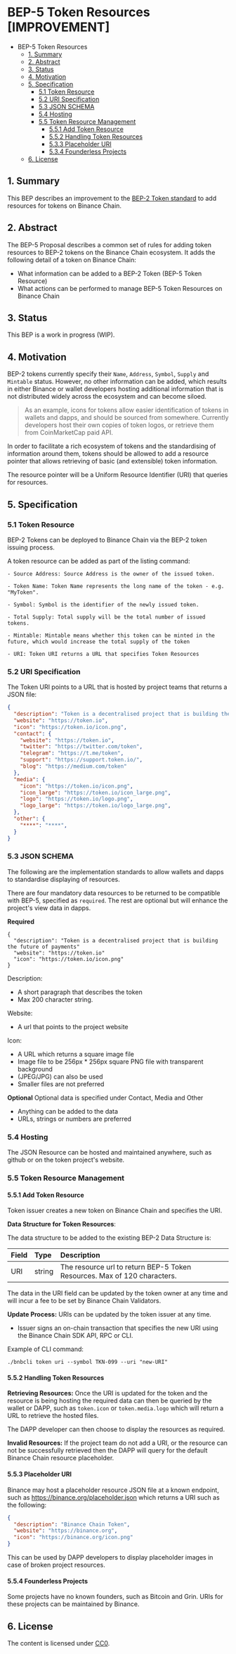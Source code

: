 # BEP-5 Token Resources [IMPROVEMENT]


- BEP-5 Token Resources
  * [1.  Summary](#1--summary)
  * [2.  Abstract](#2--abstract)
  * [3.  Status](#3--status)
  * [4.  Motivation](#4--motivation)
  * [5.  Specification](#5--specification)
    + [5.1 Token Resource](#51-token-resource)
    + [5.2 URI Specification](#52-uri-specification)
    + [5.3 JSON SCHEMA](#53-json-schema)
    + [5.4 Hosting](#54-hosting)
    + [5.5 Token Resource Management](#55-token-resource-management)
      - [5.5.1 Add Token Resource](#551-add-token-resource)
      - [5.5.2 Handling Token Resources](#552-handling-token-resources)
      - [5.3.3 Placeholder URI](#553-placeholder-uri)
      - [5.3.4 Founderless Projects](#554-founderless-projects)
  * [6. License](#6-license)


## 1.  Summary

This BEP describes an improvement to the [BEP-2 Token standard](https://github.com/binance-chain/BEPs/blob/master/BEP2.md) to add resources for tokens on Binance Chain.

## 2.  Abstract

The BEP-5 Proposal describes a common set of rules for adding token resources to BEP-2 tokens on the Binance Chain ecosystem. It adds the following detail of a token on Binance Chain:

- What information can be added to a BEP-2 Token (BEP-5 Token Resource)
- What actions can be performed to manage BEP-5 Token Resources on Binance Chain



## 3.  Status

This BEP is a work in progress (WIP).

## 4.  Motivation

BEP-2 tokens currently specify their `Name`, `Address`, `Symbol`, `Supply` and `Mintable` status. However, no other information can be added, which results in either Binance or wallet developers hosting additional information that is not distributed widely across the ecosystem and can become siloed.

> As an example, icons for tokens allow easier identification of tokens in wallets and dapps, and should be sourced from somewhere. Currently developers host their own copies of token logos, or retrieve them from CoinMarketCap paid API.

In order to facilitate a rich ecosystem of tokens and the standardising of information around them, tokens should be allowed to add a resource pointer that allows retrieving of basic (and extensible) token information.

The resource pointer will be a Uniform Resource Identifier (URI) that queries for resources.

## 5.  Specification

### 5.1 Token Resource

BEP-2 Tokens can be deployed to Binance Chain via the BEP-2 token issuing process.

A token resource can be added as part of the listing command:

```
- Source Address: Source Address is the owner of the issued token.

- Token Name: Token Name represents the long name of the token - e.g. "MyToken".

- Symbol: Symbol is the identifier of the newly issued token.

- Total Supply: Total supply will be the total number of issued tokens.

- Mintable: Mintable means whether this token can be minted in the future, which would increase the total supply of the token

- URI: Token URI returns a URL that specifies Token Resources

```


### 5.2 URI Specification

The Token URI points to a URL that is hosted by project teams that returns a JSON file:

```json
{
  "description": "Token is a decentralised project that is building the future of payments",
  "website": "https://token.io",
  "icon": "https://token.io/icon.png",
  "contact": {
    "website": "https://token.io",
    "twitter": "https://twitter.com/token",
    "telegram": "https://t.me/token",
    "support": "https://support.token.io/",
    "blog": "https://medium.com/token"
  },
  "media": {
    "icon": "https://token.io/icon.png",
    "icon_large": "https://token.io/icon_large.png",
    "logo": "https://token.io/logo.png",
    "logo_large": "https://token.io/logo_large.png",
  },
  "other": {
    "****": "****",
  }
}
```

### 5.3 JSON SCHEMA

The following are the implementation standards to allow wallets and dapps to standardise displaying of resources.

There are four mandatory data resources to be returned to be compatible with BEP-5, specified as `required`. The rest are optional but will enhance the project's view data in dapps.

**Required**
```
{
  "description": "Token is a decentralised project that is building the future of payments"
  "website": "https://token.io"
  "icon": "https://token.io/icon.png"
}
```
Description:
- A short paragraph that describes the token
- Max 200 character string.

Website:
- A url that points to the project website

Icon:
- A URL which returns a square image file
- Image file to be 256px * 256px square PNG file with transparent background
- (JPEG/JPG) can also be used
- Smaller files are not preferred

**Optional**
Optional data is specified under Contact, Media and Other
- Anything can be added to the data
- URLs, strings or numbers are preferred


### 5.4 Hosting

The JSON Resource can be hosted and maintained anywhere, such as github or on the token project's website.


###  5.5 Token Resource Management

#### 5.5.1 Add Token Resource

Token issuer creates a new token on Binance Chain and specifies the URI.

**Data Structure for Token Resources**:

The data structure to be added to the existing BEP-2 Data Structure is:

| **Field**    | **Type** | **Description**                                              |
| :------------ | :-------- | :------------------------------------------------------------ |
| URI | string | The resource url to return BEP-5 Token Resources. Max of 120 characters.


The data in the URI field can be updated by the token owner at any time and will incur a fee to be set by Binance Chain Validators.


**Update Process:**
URIs can be updated by the token issuer at any time.

- Issuer signs an on-chain transaction that specifies the new URI using the Binance Chain SDK API, RPC or CLI.

Example of CLI command:
```
./bnbcli token uri --symbol TKN-099 --uri "new-URI"
```

#### 5.5.2 Handling Token Resources

**Retrieving Resources:**
Once the URI is updated for the token and the resource is being hosting the required data can then be queried by the wallet or DAPP, such as `token.icon` or `token.media.logo` which will return a URL to retrieve the hosted files.

The DAPP developer can then choose to display the resources as required.

**Invalid Resources:**
If the project team do not add a URI, or the resource can not be successfully retrieved then the DAPP will query for the default Binance Chain resource placeholder.

#### 5.5.3 Placeholder URI

Binance may host a placeholder resource JSON file at a known endpoint, such as https://binance.org/placeholder.json which returns a URI such as the following:

```json
{
  "description": "Binance Chain Token",
  "website": "https://binance.org",
  "icon": "https://binance.org/icon.png"
}
```

This can be used by DAPP developers to display placeholder images in case of broken project resources.

#### 5.5.4 Founderless Projects

Some projects have no known founders, such as Bitcoin and Grin. URIs for these projects can be maintained by Binance.


## 6. License

The content is licensed under [CC0](https://creativecommons.org/publicdomain/zero/1.0/).
